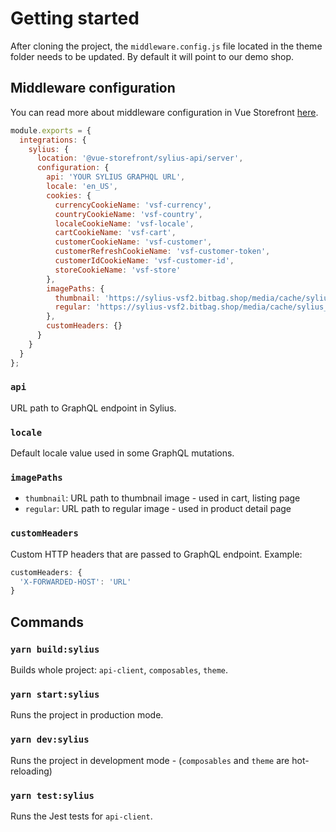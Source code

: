# Getting started

After cloning the project, the `middleware.config.js` file located in the theme folder needs to be updated.
By default it will point to our demo shop.

## Middleware configuration

You can read more about middleware configuration in Vue Storefront [here](https://docs.vuestorefront.io/v2/architecture/server-middleware.html).

```js
module.exports = {
  integrations: {
    sylius: {
      location: '@vue-storefront/sylius-api/server',
      configuration: {
        api: 'YOUR SYLIUS GRAPHQL URL',
        locale: 'en_US',
        cookies: {
          currencyCookieName: 'vsf-currency',
          countryCookieName: 'vsf-country',
          localeCookieName: 'vsf-locale',
          cartCookieName: 'vsf-cart',
          customerCookieName: 'vsf-customer',
          customerRefreshCookieName: 'vsf-customer-token',
          customerIdCookieName: 'vsf-customer-id',
          storeCookieName: 'vsf-store'
        },
        imagePaths: {
          thumbnail: 'https://sylius-vsf2.bitbag.shop/media/cache/sylius_shop_product_thumbnail',
          regular: 'https://sylius-vsf2.bitbag.shop/media/cache/sylius_shop_product_large_thumbnail'
        },
        customHeaders: {}
      }
    }
  }
};
```

### `api`

URL path to GraphQL endpoint in Sylius.

### `locale`

Default locale value used in some GraphQL mutations.

### `imagePaths`

- `thumbnail`: URL path to thumbnail image - used in cart, listing page
- `regular`: URL path to regular image - used in product detail page

### `customHeaders`

Custom HTTP headers that are passed to GraphQL endpoint.
Example:
```js
customHeaders: {
  'X-FORWARDED-HOST': 'URL'
}
```

## Commands

### `yarn build:sylius`

Builds whole project: `api-client`, `composables`, `theme`.

### `yarn start:sylius`

Runs the project in production mode.

### `yarn dev:sylius`

Runs the project in development mode - (`composables` and `theme` are hot-reloading)

### `yarn test:sylius`

Runs the Jest tests for `api-client`.
